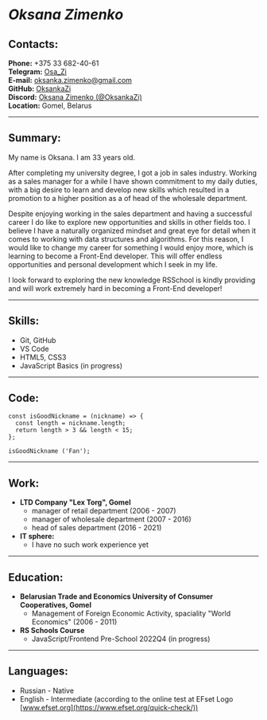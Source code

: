 # _Oksana Zimenko_

## Contacts:

**Phone:** +375 33 682-40-61  
**Telegram:** [Osa_Zi](https://tlgg.ru/Osa_Zi)  
**E-mail:** oksanka.zimenko@gmail.com  
**GitHub:** [OksankaZi](https://github.com/OksankaZi)  
**Discord:** [Oksana Zimenko (@OksankaZi)](https://discordapp.com/users/992731927368974427)  
**Location:** Gomel, Belarus

---

## Summary:

My name is Oksana. I am 33 years old.

After completing my university degree, I got a job in sales industry. Working as a sales manager for a while I have shown commitment to my daily duties, with a big desire to learn and develop new skills which resulted in a promotion to a higher position as a of head of the wholesale department.

Despite enjoying working in the sales department and having a successful career I do like to explore new opportunities and skills in other fields too. I believe I have a naturally organized mindset and great eye for detail when it comes to working with data structures and algorithms. For this reason, I would like to change my career for something I would enjoy more, which is learning to become a Front-End developer. This will offer endless opportunities and personal development which I seek in my life.

I look forward to exploring the new knowledge RSSchool is kindly providing and will work extremely hard in becoming a Front-End developer!

---

## Skills:

- Git, GitHub
- VS Code
- HTML5, CSS3
- JavaScript Basics (in progress)

---

## Code:

```
const isGoodNickname = (nickname) => {
  const length = nickname.length;
  return length > 3 && length < 15;
};

isGoodNickname ('Fan');
```

---

## Work:

- **LTD Company "Lex Torg", Gomel**
  - manager of retail department (2006 - 2007)
  - manager of wholesale department (2007 - 2016)
  - head of sales department (2016 - 2021)
- **IT sphere:**
  - I have no such work experience yet

---

## Education:

- **Belarusian Trade and Economics University of Consumer Cooperatives, Gomel**
  - Management of Foreign Economic Activity, spaciality "World Economics" (2006 - 2011)
- **RS Schools Course**
  - JavaScript/Frontend Pre-School 2022Q4 (in progress)

---

## Languages:

- Russian - Native
- English - Intermediate (according to the online test at EFset Logo [www.efset.org](https://www.efset.org/quick-check/))
